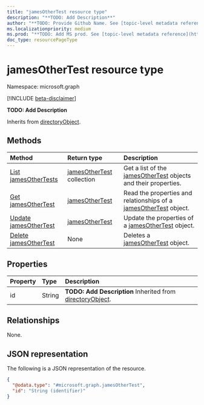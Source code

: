 ```yaml
---
title: "jamesOtherTest resource type"
description: "**TODO: Add Description**"
author: "**TODO: Provide Github Name. See [topic-level metadata reference](https://msgo.azurewebsites.net/add/document/guidelines/metadata.html#topic-level-metadata)**"
ms.localizationpriority: medium
ms.prod: "**TODO: Add MS prod. See [topic-level metadata reference](https://msgo.azurewebsites.net/add/document/guidelines/metadata.html#topic-level-metadata)**"
doc_type: resourcePageType
---
```


# jamesOtherTest resource type

Namespace: microsoft.graph

[!INCLUDE [beta-disclaimer](../../includes/beta-disclaimer.md)]

**TODO: Add Description**


Inherits from [directoryObject](../resources/directoryobject.md).

## Methods
|Method|Return type|Description|
|:---|:---|:---|
|[List jamesOtherTests](../api/jamesothertest-list.md)|[jamesOtherTest](../resources/jamesothertest.md) collection|Get a list of the [jamesOtherTest](../resources/jamesothertest.md) objects and their properties.|
|[Get jamesOtherTest](../api/jamesothertest-get.md)|[jamesOtherTest](../resources/jamesothertest.md)|Read the properties and relationships of a [jamesOtherTest](../resources/jamesothertest.md) object.|
|[Update jamesOtherTest](../api/jamesothertest-update.md)|[jamesOtherTest](../resources/jamesothertest.md)|Update the properties of a [jamesOtherTest](../resources/jamesothertest.md) object.|
|[Delete jamesOtherTest](../api/jamesothertest-delete.md)|None|Deletes a [jamesOtherTest](../resources/jamesothertest.md) object.|

## Properties
|Property|Type|Description|
|:---|:---|:---|
|id|String|**TODO: Add Description** Inherited from [directoryObject](../resources/directoryobject.md).|

## Relationships
None.

## JSON representation
The following is a JSON representation of the resource.
<!-- {
  "blockType": "resource",
  "keyProperty": "id",
  "@odata.type": "microsoft.graph.jamesOtherTest",
  "baseType": "Microsoft.Teams.GraphSvc.directoryObject",
  "openType": false
}
-->
``` json
{
  "@odata.type": "#microsoft.graph.jamesOtherTest",
  "id": "String (identifier)"
}
```


